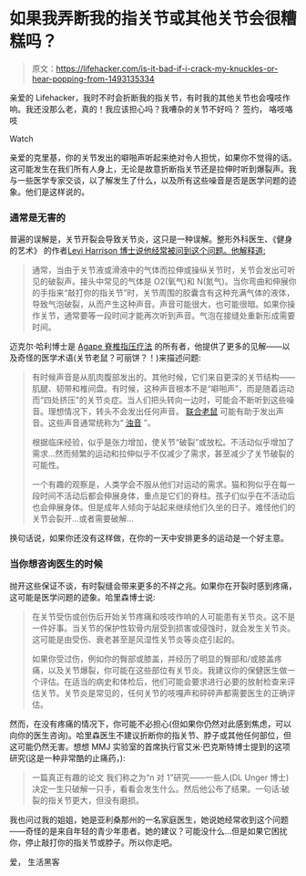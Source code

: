 # 如果我弄断我的指关节或其他关节会很糟糕吗？

> 原文：<https://lifehacker.com/is-it-bad-if-i-crack-my-knuckles-or-hear-popping-from-1493135334>

亲爱的 Lifehacker，我时不时会折断我的指关节，有时我的其他关节也会嘎吱作响。我还没那么老，真的！我应该担心吗？我嘈杂的关节不好吗？
签约，
咯吱咯吱

Watch

亲爱的克里基，你的关节发出的噼啪声听起来绝对令人担忧，如果你不觉得的话。这可能发生在我们所有人身上，无论是故意折断指关节还是拉伸时听到爆裂声。我与一些医学专家交谈，以了解发生了什么，以及所有这些噪音是否是医学问题的迹象。他们是这样说的。

### 通常是无害的

普遍的误解是，关节开裂会导致关节炎，这只是一种误解。整形外科医生、《健身的艺术》 的作者[Levi Harrison 博士说他经常被问到这个问题。他解释道:](http://www.drlevifitness.com)

> 通常，当由于关节液或滑液中的气体而拉伸或操纵关节时，关节会发出可听见的破裂声。接头中常见的气体是 O2(氧气)和 N(氮气)。当你弯曲和伸展你的手指来“敲打你的指关节”时，关节周围的胶囊含有这种充满气体的液体，导致气泡破裂，从而产生这种声音。声音可能很大，也可能很暗。如果你操作关节，通常要等一段时间才能再次听到声音。气泡在接缝处重新形成需要时间。

迈克尔·哈利博士是 [Agape 脊椎指压疗法](http://www.agapechiropractic.com) 的所有者，他提供了更多的见解——以及奇怪的医学术语(关节老鼠？可丽饼？！)来描述问题:

> 有时候声音是从肌肉腹部发出的。其他时候，它们来自更深的关节结构——肌腱、韧带和椎间盘。有时候，这种声音根本不是“噼啪声”，而是随着运动而“四处挤压”的关节炎症。当人们把头转向一边时，可能会不断听到这些噪音。理想情况下，转头不会发出任何声音。 [联合老鼠](http://www.medilexicon.com/medicaldictionary.php?t=56153) 可能有助于发出声音。这些声音通常统称为“ [浊音](http://www.oxforddictionaries.com/us/definition/american_english/crepitus) ”。
> 
> 根据临床经验，似乎是张力增加，使关节“破裂”或放松。不活动似乎增加了需求...然而频繁的运动和拉伸似乎不仅减少了需求，甚至减少了关节破裂的可能性。
> 
> 一个有趣的观察是，人类学会不服从他们对运动的需求。猫和狗似乎在每一段时间不活动后都会伸展身体，重点是它们的脊柱。孩子们似乎在不活动后也会伸展身体。但是成年人倾向于站起来继续他们久坐的日子。难怪他们的关节会裂开...或者需要破解…

换句话说，如果你还没有这样做，在你的一天中安排更多的运动是一个好主意。

### 当你想咨询医生的时候

抛开这些保证不谈，有时裂缝会带来更多的不祥之兆。如果你在开裂时感到疼痛，这可能是医学问题的迹象。哈里森博士说:

> 在关节受伤或创伤后开始关节疼痛和吱吱作响的人可能患有关节炎。这不是一件好事。当关节的保护性软骨内层受到损害或侵蚀时，就会发生关节炎。这可能是由受伤、衰老甚至是风湿性关节炎等炎症引起的。
> 
> 如果你受过伤，例如你的臀部或膝盖，并经历了明显的臀部和/或膝盖疼痛，以及关节爆裂，你可能在这些部位有关节炎。我建议你的保健医生做一个评估。在适当的病史和体检后，他们可能会要求进行必要的放射检查来评估关节。关节炎是常见的，任何关节的吱嘎声和砰砰声都需要医生的正确评估。

然而，在没有疼痛的情况下，你可能不必担心(但如果你仍然对此感到焦虑，可以向你的医生咨询)。哈里森医生不建议折断你的指关节、脖子或其他任何部位，但这可能仍然无害。想想 MMJ 实验室的首席执行官艾米·巴克斯特博士提到的这项研究(这是一种非常酷的止痛药，):

> 一篇真正有趣的论文 我们称之为“n 对 1”研究——一些人(DL Unger 博士)决定一生只破解一只手，看看会发生什么。然后他公布了结果。一句话:破裂的指关节更大，但没有磨损。

我也问过我的姐姐，她是亚利桑那州的一名家庭医生，她说她经常收到这个问题——奇怪的是来自年轻的青少年患者。她的建议？可能没什么...但是如果它困扰你，停止敲打你的指关节或脖子。所以你走吧。

爱，
生活黑客
